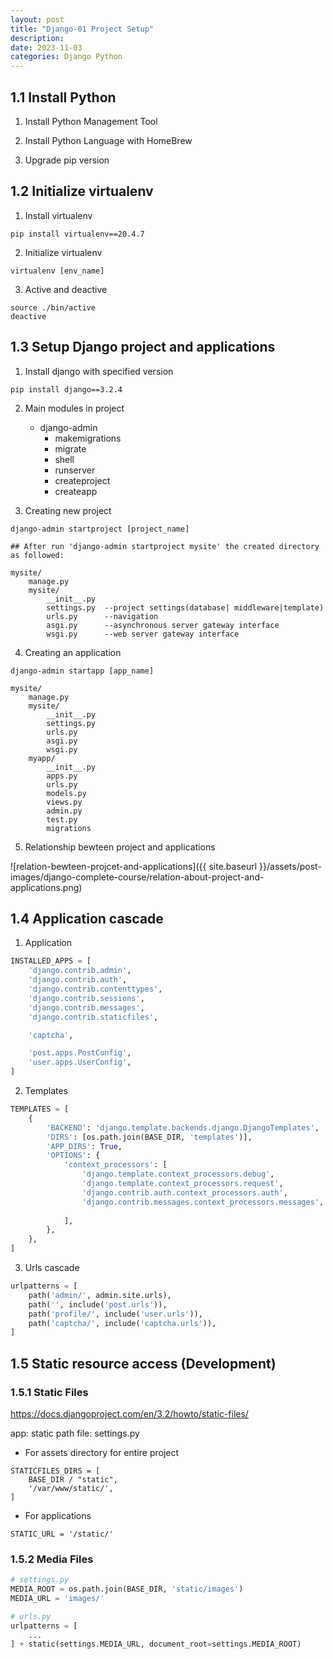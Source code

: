 ```yaml
---
layout: post
title: "Django-01 Project Setup"
description: 
date: 2023-11-03
categories: Django Python
---
```



## 1.1 Install Python

1. Install Python Management Tool

2. Install Python Language with HomeBrew

3. Upgrade pip version

## 1.2 Initialize virtualenv

1. Install virtualenv

```shell
pip install virtualenv==20.4.7
```

2. Initialize virtualenv

```shell
virtualenv [env_name]
```

3. Active and deactive

```shell
source ./bin/active
deactive
```

## 1.3 Setup Django project and applications

1. Install django with specified version

```shell
pip install django==3.2.4
```

2. Main modules in project

    - django-admin
        - makemigrations
        - migrate
        - shell
        - runserver
        - createproject
        - createapp

3. Creating new project

```shell
django-admin startproject [project_name]
```

```
## After run 'django-admin startproject mysite' the created directory as followed:

mysite/
    manage.py
    mysite/
        __init__.py
        settings.py  --project settings(database| middleware|template)
        urls.py      --navigation
        asgi.py      --asynchronous server gateway interface
        wsgi.py      --web server gateway interface
```

4. Creating an application

```shell
django-admin startapp [app_name]
```

```
mysite/
    manage.py
    mysite/
        __init__.py
        settings.py
        urls.py
        asgi.py
        wsgi.py
    myapp/
        __init__.py
        apps.py
        urls.py
        models.py
        views.py
        admin.py
        test.py
        migrations
```

5. Relationship bewteen project and applications

![relation-bewteen-projcet-and-applications]({{ site.baseurl }}/assets/post-images/django-complete-course/relation-about-project-and-applications.png)


## 1.4 Application cascade


1. Application

```python
INSTALLED_APPS = [
    'django.contrib.admin',
    'django.contrib.auth',
    'django.contrib.contenttypes',
    'django.contrib.sessions',
    'django.contrib.messages',
    'django.contrib.staticfiles',

    'captcha',

    'post.apps.PostConfig',
    'user.apps.UserConfig',
]
```

2. Templates

```python
TEMPLATES = [
    {
        'BACKEND': 'django.template.backends.django.DjangoTemplates',
        'DIRS': [os.path.join(BASE_DIR, 'templates')],
        'APP_DIRS': True,
        'OPTIONS': {
            'context_processors': [
                'django.template.context_processors.debug',
                'django.template.context_processors.request',
                'django.contrib.auth.context_processors.auth',
                'django.contrib.messages.context_processors.messages',
                
            ],
        },
    },
]
```

3. Urls cascade

```python
urlpatterns = [
    path('admin/', admin.site.urls),
    path('', include('post.urls')),
    path('profile/', include('user.urls')),
    path('captcha/', include('captcha.urls')),
]
```

## 1.5 Static resource access (Development)

### 1.5.1 Static Files

https://docs.djangoproject.com/en/3.2/howto/static-files/

app: static path
file: settings.py

- For assets directory for entire project

```
STATICFILES_DIRS = [
    BASE_DIR / "static",
    '/var/www/static/',
]
```

- For applications

```
STATIC_URL = '/static/'
```

### 1.5.2 Media Files

```python
# settings.py
MEDIA_ROOT = os.path.join(BASE_DIR, 'static/images')
MEDIA_URL = 'images/'

# urls.py
urlpatterns = [
    ...
] + static(settings.MEDIA_URL, document_root=settings.MEDIA_ROOT)
```